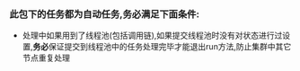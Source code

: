 ### 此包下的任务都为自动任务,务必满足下面条件:
* 处理中如果用到了线程池(包括调用链),如果提交线程池时没有对状态进行过设置,**务必**保证提交到线程池中的任务处理完毕才能退出run方法,防止集群中其它节点重复处理
